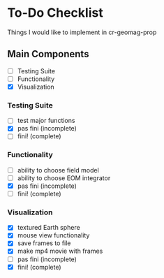 # To-Do Checklist
Things I would like to implement in cr-geomag-prop

## Main Components
- [ ] Testing Suite
- [ ] Functionality
- [x] Visualization

### Testing Suite
- [ ] test major functions
- [x] pas fini (incomplete) 
- [ ] fini! (complete)

### Functionality
- [ ] ability to choose field model
- [ ] ability to choose EOM integrator
- [x] pas fini (incomplete) 
- [ ] fini! (complete)

### Visualization
- [x] textured Earth sphere
- [x] mouse view functionality
- [x] save frames to file
- [x] make mp4 movie with frames
- [ ] pas fini (incomplete) 
- [x] fini! (complete)
